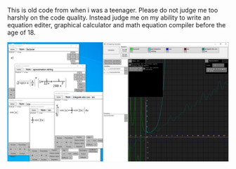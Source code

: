 

This is old code from when i was a teenager. Please do not judge me too harshly on the code quality. Instead judge me on my ability to write an equation editer, graphical calculator and math equation compiler before the age of 18.



![calculator screenshot](https://raw.githubusercontent.com/HerissonMignion/CbWriteViewCalculator/main/readmeassets/calculatrice.png)



